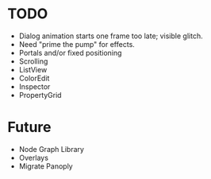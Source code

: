 # TODO

- Dialog animation starts one frame too late; visible glitch.
- Need "prime the pump" for effects.
- Portals and/or fixed positioning
- Scrolling
- ListView
- ColorEdit
- Inspector
- PropertyGrid

# Future

- Node Graph Library
- Overlays
- Migrate Panoply
